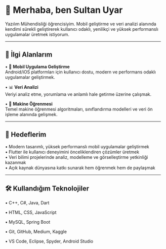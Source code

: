 # 👋 Merhaba, ben Sultan Uyar

Yazılım Mühendisliği öğrencisiyim. Mobil geliştirme ve veri analizi alanında kendimi sürekli geliştirerek kullanıcı odaklı, yenilikçi ve yüksek performanslı uygulamalar üretmek istiyorum.

---

## 🎯 İlgi Alanlarım

• 📱 **Mobil Uygulama Geliştirme**  
Android/iOS platformları için kullanıcı dostu, modern ve performans odaklı uygulamalar geliştirmek.

• 📊 **Veri Analizi**  
Veriyi analiz etme, yorumlama ve anlamlı hale getirme üzerine çalışmak.

• 🧠 **Makine Öğrenmesi**  
Temel makine öğrenmesi algoritmaları, sınıflandırma modelleri ve veri ön işleme alanında gelişmek.

---

## 🚀 Hedeflerim

• Modern tasarımlı, yüksek performanslı mobil uygulamalar geliştirmek  
• Flutter ile kullanıcı deneyimini önceliklendiren çözümler üretmek  
• Veri bilimi projelerinde analiz, modelleme ve görselleştirme yetkinliği kazanmak  
• Açık kaynak dünyasına katkı sunarak hem öğrenmek hem de paylaşmak

---

## 🛠️ Kullandığım Teknolojiler

• C++, C#, Java, Dart  

• HTML, CSS, JavaScript  

• MySQL, Spring Boot  

• Git, GitHub, Medium, Kaggle  

• VS Code, Eclipse, Spyder, Android Studio
